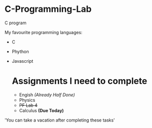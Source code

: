 # C-Programming-Lab
C program

My favourite programming languages:
* C
* Phython
* Javascript


  # Assignments I need to complete
  - Engish *(Already Half Done)*
  - Physics
  - ~~PF Lab 4~~
  - Calculus **(Due Today)**

'You can take a vacation after completing these tasks'
  
    
  
